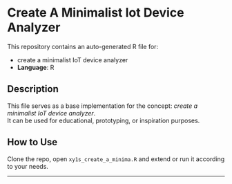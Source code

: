 # Create A Minimalist Iot Device Analyzer

This repository contains an auto-generated R file for:

- create a minimalist IoT device analyzer
- **Language**: R

## Description

This file serves as a base implementation for the concept: *create a minimalist IoT device analyzer*.  
It can be used for educational, prototyping, or inspiration purposes.

## How to Use

Clone the repo, open `xy1s_create_a_minima.R` and extend or run it according to your needs.

---


